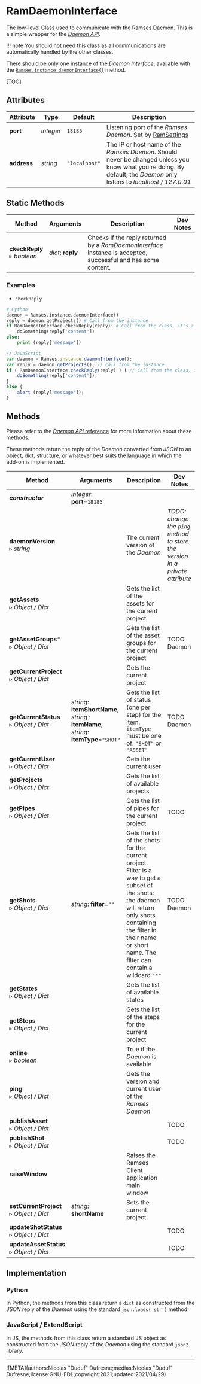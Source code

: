 # RamDaemonInterface

The low-level Class used to communicate with the Ramses Daemon. This is a simple wrapper for the [*Daemon API*](../../daemon-reference/).

!!! note
    You should not need this class as all communications are automatically handled by the other classes.

There should be only one instance of the *Daemon Interface*, available with the [`Ramses.instance.daemonInterface()`](ramses.md) method.

[TOC]

## Attributes

| Attribute | Type | Default | Description |
| --- | --- | --- | --- |
| **port** | *integer* | `18185` | Listening port of the *Ramses Daemon*. Set by [RamSettings](ram_settings.md) |
| **address** | *string* | `"localhost"` | The IP or host name of the *Ramses Daemon*. Should never be changed unless you know what you're doing. By default, the *Daemon* only listens to *localhost / 127.0.01* |

## Static Methods

| Method | Arguments | Description | Dev Notes |
| --- | --- | --- | --- |
| **ckeckReply**<br />▹ *boolean* | *dict*: **reply** | Checks if the reply returned by a *RamDaemonInterface* instance is accepted, successful and has some content. |  |

### Examples

- `checkReply`

```py
# Python
daemon = Ramses.instance.daemonInterface()
reply = daemon.getProjects() # Call from the instance
if RamDaemonInterface.checkReply(reply): # Call from the class, it's a static method
    doSomething(reply['content'])
else:
    print (reply['message'])
```

```js
// JavaScript
var daemon = Ramses.instance.daemonInterface();
var reply = daemon.getProjects(); // Call from the instance
if ( RamDaemonInterface.checkReply(reply) ) { // Call from the class, it's a static method
    doSomething(reply['content']);
}
else {
    alert (reply['message']);
}
```

## Methods

Please refer to the [*Daemon API* reference](../../daemon-reference/) for more information about these methods.

These methods return the reply of the *Daemon* converted from *JSON* to an object, dict, structure, or whatever best suits the language in which the add-on is implemented.

| Method | Arguments | Description | Dev Notes |
| --- | --- | --- | --- |
| ***constructor*** | *integer*: **port**=`18185` | |
| **daemonVersion**<br />▹ *string* |  | The current version of the *Daemon* | *TODO: change the `ping` method to store the version in a private attribute* |
| **getAssets**<br />▹ *Object / Dict* | | Gets the list of the assets for the current project |
| **getAssetGroups***<br />▹ *Object / Dict* | | Gets the list of the asset groups for the current project | TODO Daemon |
| **getCurrentProject**<br />▹ *Object / Dict* | | Gets the current project | |
| **getCurrentStatus**<br />▹ *Object / Dict* | *string*: **itemShortName**,<br />*string* : **itemName**,<br />*string*: **itemType**=`"SHOT"` | Gets the list of status (one per step) for the item. `itemType` must be one of: `"SHOT"` or `"ASSET"` | TODO Daemon |
| **getCurrentUser**<br />▹ *Object / Dict* | | Gets the current user | |
| **getProjects**<br />▹ *Object / Dict* | | Gets the list of available projects |
| **getPipes**<br />▹ *Object / Dict* | | Gets the list of pipes for the current project | TODO |
| **getShots**<br />▹ *Object / Dict* | *string*: **filter**=`""` | Gets the list of the shots for the current project. Filter is a way to get a subset of the shots: the daemon will return only shots containing the filter in their name or short name. The filter can contain a wildcard `"*"` | TODO Daemon |
| **getStates**<br />▹ *Object / Dict* | | Gets the list of available states |
| **getSteps**<br />▹ *Object / Dict* | | Gets the list of the steps for the current project |
| **online**<br />▹ *boolean* | | True if the *Daemon* is available |
| **ping**<br />▹ *Object / Dict*  | | Gets the version and current user of the *Ramses Daemon* |
| **publishAsset**<br />▹ *Object / Dict*  | | | TODO |
| **publishShot**<br />▹ *Object / Dict*  | | | TODO |
| **raiseWindow** | | Raises the Ramses Client application main window |
| **setCurrentProject**<br />▹ *Object / Dict*  | *string*: **shortName** | Sets the current project |
| **updateShotStatus**<br />▹ *Object / Dict*  | | | TODO |
| **updateAssetStatus**<br />▹ *Object / Dict*  | | | TODO |

## Implementation

### Python

In Python, the methods from this class return a `dict` as constructed from the *JSON* reply of the *Daemon* using the standard `json.loads( str )` method.

### JavaScript / ExtendScript

In JS, the methods from this class return a standard JS object as constructed from the *JSON* reply of the *Daemon* using the standard `json2` library.

____

![META](authors:Nicolas "Duduf" Dufresne;medias:Nicolas "Duduf" Dufresne;license:GNU-FDL;copyright:2021;updated:2021/04/29)
